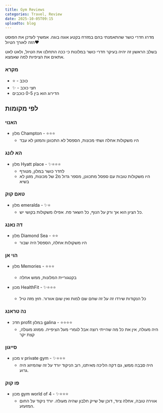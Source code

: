 ```yaml
---
title: Gym Reviews
categories: Travel, Review
date: 2025-10-05T09:15
uploadto: blog
---
```

מדרג חדרי כושר שהתאמנתי בהם במזרח בקטע אוגה בוגה. אמשיך לעדכן את הפוסט הזה לאורך הטיול❤️

בשלב הראשון זה יהיה בעיקר חדרי כושר במלונות כי ככה התחלנו את הטיול, ולאט לאט אתאים את הציפיות למה שאמצא.
### מקרא
- ⭐ - כוכב
- ✨ - חצי כוכב
- הדירוג הוא בין 0-5 כוכבים

## לפי מקומות
### האנוי
- מלון Champton - ⭐⭐⭐
    - היו משקולות אחלה ושתי מכונות, הספסל לא התכוונן והמזגן לא עבד
### הא לונג
- מלון Hyatt place - ✨⭐⭐⭐
    - לחדר כושר במלון, מטורף
    - היו משקולות טובות עם ספסל מתכוונן, מספר גדול מ2 של מכונות, מזגן לא בשיא
### טאם קוק
- מלון emeralda - ✨⭐
    - כל הציון הוא אך ורק על הנוף, כל השאר פח. אפילו משקולות בקושי יש.
### דה נאנג
- מלון Diamond Sea - ⭐⭐
    - היו משקולות אחלה, הספסל היה שבור
### הוי אן
- מלון Memories - ⭐⭐⭐
    - בקטגוריית המלונות, ממש אחלה 

- מכון HealthFit - ✨⭐⭐⭐
    - כל הנקודות שירדו זה על זה שחם שם למות ואין שום אוורור. חוץ מזה טיל
### נה טראנג
- חדכ profit במלון galina - ⭐⭐⭐⭐
    - היה מעולה, אין את כל מה שהייתי רוצה אבל לגמרי מעל הציפייה. ממוזג מעולה, קצת יקר
### סייגון
- מכון v private gym - ✨⭐⭐⭐
    - היה סבבה ממש, גם דקה הליכה מאיתנו, רוב הניקוד יורד על זה שהמיזוג היה גרוע.
### פו קוק
- מכון gym world of 4 - ✨⭐⭐⭐
    - אווירה טובה, אחלה ציוד, דוכן של שייק חלבון שהיה מעולה. יורד ניקוד על החום המזעזע.